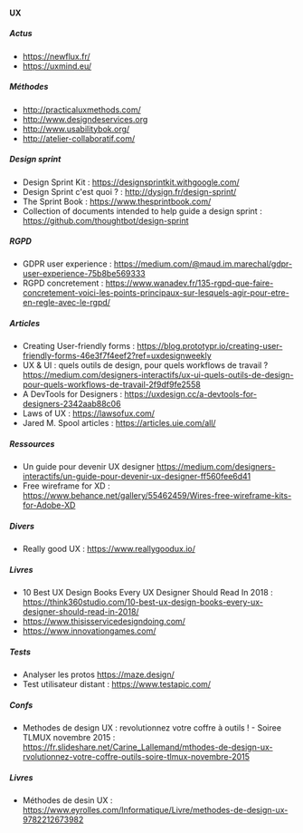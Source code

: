 #### UX

##### Actus
- https://newflux.fr/
- https://uxmind.eu/

##### Méthodes
- http://practicaluxmethods.com/
- http://www.designdeservices.org
- http://www.usabilitybok.org/
- http://atelier-collaboratif.com/

##### Design sprint
- Design Sprint Kit : https://designsprintkit.withgoogle.com/
- Design Sprint c'est quoi ? : http://dysign.fr/design-sprint/
- The Sprint Book : https://www.thesprintbook.com/
- Collection of documents intended to help guide a design sprint : https://github.com/thoughtbot/design-sprint

##### RGPD
- GDPR user experience : https://medium.com/@maud.im.marechal/gdpr-user-experience-75b8be569333
- RGPD concretement : https://www.wanadev.fr/135-rgpd-que-faire-concretement-voici-les-points-principaux-sur-lesquels-agir-pour-etre-en-regle-avec-le-rgpd/

##### Articles
- Creating User-friendly forms : https://blog.prototypr.io/creating-user-friendly-forms-46e3f7f4eef2?ref=uxdesignweekly
- UX & UI : quels outils de design, pour quels workflows de travail ? https://medium.com/designers-interactifs/ux-ui-quels-outils-de-design-pour-quels-workflows-de-travail-2f9df9fe2558
- A DevTools for Designers : https://uxdesign.cc/a-devtools-for-designers-2342aab88c06
- Laws of UX : https://lawsofux.com/
- Jared M. Spool articles : https://articles.uie.com/all/

##### Ressources
- Un guide pour devenir UX designer https://medium.com/designers-interactifs/un-guide-pour-devenir-ux-designer-ff560fee6d41
- Free wireframe for XD : https://www.behance.net/gallery/55462459/Wires-free-wireframe-kits-for-Adobe-XD

##### Divers
- Really good UX : https://www.reallygoodux.io/

##### Livres
- 10 Best UX Design Books Every UX Designer Should Read In 2018 : https://think360studio.com/10-best-ux-design-books-every-ux-designer-should-read-in-2018/
- https://www.thisisservicedesigndoing.com/
- https://www.innovationgames.com/

##### Tests
- Analyser les protos https://maze.design/
- Test utilisateur distant : https://www.testapic.com/

##### Confs
- Methodes de design UX : revolutionnez votre coffre à outils ! - Soiree TLMUX novembre 2015 : https://fr.slideshare.net/Carine_Lallemand/mthodes-de-design-ux-rvolutionnez-votre-coffre-outils-soire-tlmux-novembre-2015

##### Livres 
- Méthodes de desin UX : https://www.eyrolles.com/Informatique/Livre/methodes-de-design-ux-9782212673982
